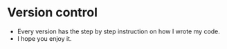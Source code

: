 # Version control
- Every version has the step by step instruction on how I wrote my code.
- I hope you enjoy it.
